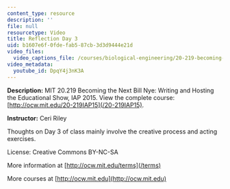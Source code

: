 ```yaml
---
content_type: resource
description: ''
file: null
resourcetype: Video
title: Reflection Day 3
uid: b1607e6f-0fde-fab5-87cb-3d3d9444e21d
video_files:
  video_captions_file: /courses/biological-engineering/20-219-becoming-the-next-bill-nye-writing-and-hosting-the-educational-show-january-iap-2015/student-reflections/ceri-rileys-reflections/reflection-day-3/DpqY4j3nK3A.vtt
video_metadata:
  youtube_id: DpqY4j3nK3A
---
```


**Description:** MIT 20.219 Becoming the Next Bill Nye: Writing and Hosting the Educational Show, IAP 2015. View the complete course: [http://ocw.mit.edu/20-219IAP15](/20-219IAP15).

**Instructor:** Ceri Riley

Thoughts on Day 3 of class mainly involve the creative process and acting exercises.

License: Creative Commons BY-NC-SA

More information at [http://ocw.mit.edu/terms](/terms)

More courses at [http://ocw.mit.edu](http://ocw.mit.edu)